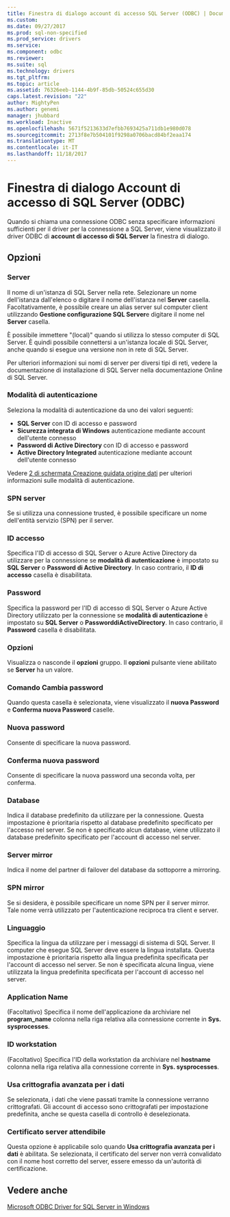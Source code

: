 ```yaml
---
title: Finestra di dialogo account di accesso SQL Server (ODBC) | Documenti Microsoft
ms.custom: 
ms.date: 09/27/2017
ms.prod: sql-non-specified
ms.prod_service: drivers
ms.service: 
ms.component: odbc
ms.reviewer: 
ms.suite: sql
ms.technology: drivers
ms.tgt_pltfrm: 
ms.topic: article
ms.assetid: 76326eeb-1144-4b9f-85db-50524c655d30
caps.latest.revision: "22"
author: MightyPen
ms.author: genemi
manager: jhubbard
ms.workload: Inactive
ms.openlocfilehash: 5671f5213633d7efbb7693425a711db1e980d078
ms.sourcegitcommit: 2713f8e7b504101f9298a0706bacd84bf2eaa174
ms.translationtype: MT
ms.contentlocale: it-IT
ms.lasthandoff: 11/18/2017
---
```

# <a name="sql-server-login-dialog-box-odbc"></a>Finestra di dialogo Account di accesso di SQL Server (ODBC)

Quando si chiama una connessione ODBC senza specificare informazioni sufficienti per il driver per la connessione a SQL Server, viene visualizzato il driver ODBC di **account di accesso di SQL Server** la finestra di dialogo.

## <a name="options"></a>Opzioni

### <a name="server"></a>Server

Il nome di un'istanza di SQL Server nella rete. Selezionare un nome dell'istanza dall'elenco o digitare il nome dell'istanza nel **Server** casella. Facoltativamente, è possibile creare un alias server sul computer client utilizzando **Gestione configurazione SQL Server**e digitare il nome nel **Server** casella.

È possibile immettere "(local)" quando si utilizza lo stesso computer di SQL Server. È quindi possibile connettersi a un'istanza locale di SQL Server, anche quando si esegue una versione non in rete di SQL Server.

Per ulteriori informazioni sui nomi di server per diversi tipi di reti, vedere la documentazione di installazione di SQL Server nella documentazione Online di SQL Server.

### <a name="authentication-mode"></a>Modalità di autenticazione

Seleziona la modalità di autenticazione da uno dei valori seguenti:
- **SQL Server** con ID di accesso e password
- **Sicurezza integrata di Windows** autenticazione mediante account dell'utente connesso
- **Password di Active Directory** con ID di accesso e password
- **Active Directory Integrated** autenticazione mediante account dell'utente connesso

Vedere [2 di schermata Creazione guidata origine dati](../../../connect/odbc/windows/dsn-wizard-2.md) per ulteriori informazioni sulle modalità di autenticazione.

### <a name="server-spn"></a>SPN server

Se si utilizza una connessione trusted, è possibile specificare un nome dell'entità servizio (SPN) per il server.

### <a name="login-id"></a>ID accesso

Specifica l'ID di accesso di SQL Server o Azure Active Directory da utilizzare per la connessione se **modalità di autenticazione** è impostato su **SQL Server** o **Password di Active Directory**. In caso contrario, il **ID di accesso** casella è disabilitata.

### <a name="password"></a>Password

Specifica la password per l'ID di accesso di SQL Server o Azure Active Directory utilizzato per la connessione se **modalità di autenticazione** è impostato su **SQL Server** o **PassworddiActiveDirectory**. In caso contrario, il **Password** casella è disabilitata.

### <a name="options"></a>Opzioni

Visualizza o nasconde il **opzioni** gruppo. Il **opzioni** pulsante viene abilitato se **Server** ha un valore.

### <a name="change-password"></a>Comando Cambia password

Quando questa casella è selezionata, viene visualizzato il **nuova Password** e **Conferma nuova Password** caselle.

### <a name="new-password"></a>Nuova password

Consente di specificare la nuova password.

### <a name="confirm-new-password"></a>Conferma nuova password

Consente di specificare la nuova password una seconda volta, per conferma.

### <a name="database"></a>Database

Indica il database predefinito da utilizzare per la connessione. Questa impostazione è prioritaria rispetto al database predefinito specificato per l'accesso nel server. Se non è specificato alcun database, viene utilizzato il database predefinito specificato per l'account di accesso nel server.

### <a name="mirror-server"></a>Server mirror

Indica il nome del partner di failover del database da sottoporre a mirroring.

### <a name="mirror-spn"></a>SPN mirror

Se si desidera, è possibile specificare un nome SPN per il server mirror. Tale nome verrà utilizzato per l'autenticazione reciproca tra client e server.

### <a name="language"></a>Linguaggio

Specifica la lingua da utilizzare per i messaggi di sistema di SQL Server. Il computer che esegue SQL Server deve essere la lingua installata. Questa impostazione è prioritaria rispetto alla lingua predefinita specificata per l'account di accesso nel server. Se non è specificata alcuna lingua, viene utilizzata la lingua predefinita specificata per l'account di accesso nel server.

### <a name="application-name"></a>Application Name

(Facoltativo) Specifica il nome dell'applicazione da archiviare nel **program_name** colonna nella riga relativa alla connessione corrente in **Sys. sysprocesses**.

### <a name="workstation-id"></a>ID workstation

(Facoltativo) Specifica l'ID della workstation da archiviare nel **hostname** colonna nella riga relativa alla connessione corrente in **Sys. sysprocesses**.

### <a name="use-strong-encryption-for-data"></a>Usa crittografia avanzata per i dati

Se selezionata, i dati che viene passati tramite la connessione verranno crittografati. Gli account di accesso sono crittografati per impostazione predefinita, anche se questa casella di controllo è deselezionata.

### <a name="trust-server-certificate"></a>Certificato server attendibile

Questa opzione è applicabile solo quando **Usa crittografia avanzata per i dati** è abilitata. Se selezionata, il certificato del server non verrà convalidato con il nome host corretto del server, essere emesso da un'autorità di certificazione.

## <a name="see-also"></a>Vedere anche

[Microsoft ODBC Driver for SQL Server in Windows](../../../connect/odbc/windows/microsoft-odbc-driver-for-sql-server-on-windows.md)
